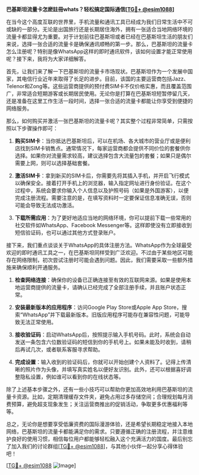 **巴基斯坦流量卡怎麽註冊whats？轻松搞定国际通信[[TG💪+ @esim1088](https://t.me/s/esim1088)]**

在当今这个高度互联的世界里，手机流量和通讯工具已经成为我们日常生活中不可或缺的一部分。无论是出国旅行还是长期居住海外，拥有一张适合当地网络环境的流量卡都显得尤为重要。对于计划前往巴基斯坦或者已经在巴基斯坦生活的朋友们来说，选择一张合适的流量卡是确保通讯顺畅的第一步。那么，巴基斯坦的流量卡怎么注册呢？特别是像WhatsApp这样的即时通讯软件，该如何设置才能正常使用呢？接下来，我将为大家详细解答。

首先，让我们来了解一下巴基斯坦的流量卡市场现状。巴基斯坦作为一个发展中国家，其电信行业近年来取得了长足的进步。目前，该国的主要运营商包括Jazz、Telenor和Zong等。这些运营商提供的预付费SIM卡不仅价格实惠，而且覆盖范围广，非常适合短期游客或长期居民使用。无论你是打算在巴基斯坦短暂停留几天，还是准备在这里工作生活一段时间，选择一张合适的流量卡都能让你享受到便捷的网络服务。

那么，如何购买并激活一张巴基斯坦的流量卡呢？其实整个过程非常简单，只需按照以下步骤操作即可：

1. **购买SIM卡**：当你抵达巴基斯坦后，可以在机场、各大城市的营业厅或是便利店找到SIM卡销售点。通常情况下，每家运营商都会提供不同价位的套餐供你选择。如果你对流量需求较高，建议选择包含大流量包的套餐；如果只是偶尔需要上网，则可以选择基础套餐。

2. **激活SIM卡**：拿到新买的SIM卡后，你需要先将其插入手机，并开启飞行模式以确保安全。接着打开手机上的浏览器，输入指定网址进行身份验证。在这个过程中，系统会要求你输入个人信息以及护照号码（如果是外国游客），以便完成注册流程。需要注意的是，在填写资料时一定要保证信息准确无误，否则可能会导致无法成功激活。

3. **下载所需应用**：为了更好地适应当地的网络环境，你可以提前下载一些常用的社交软件如WhatsApp、Facebook Messenger等。这样即使没有立即接收到短信验证码，也可以通过其他方式登录账户。

接下来，我们重点谈谈关于WhatsApp的具体注册方法。WhatsApp作为全球最受欢迎的即时通讯工具之一，在巴基斯坦同样受到广泛欢迎。不过由于某些地区可能存在网络限制，初次尝试注册时可能会遇到问题。因此，我们需要采取一些额外措施来确保顺利开通服务。

1. **检查网络连接**：确保你的设备已正确连接至有效的互联网来源。如果是使用本地运营商提供的流量卡，请确认已经完成了全部注册手续，并且账户状态正常。

2. **安装最新版本的应用程序**：访问Google Play Store或Apple App Store，搜索“WhatsApp”并下载最新版本。旧版应用程序可能存在兼容性问题，可能导致无法正常使用。

3. **接收验证码**：启动WhatsApp后，按照提示输入手机号码。此时，系统会自动发送一条包含六位数验证码的短信到你的手机号上。如果未能及时收到，请稍后再试几次，或者联系客服寻求帮助。

4. **完成设置**：输入收到的验证码后，你就可以开始创建个人资料了。记得上传清晰的照片作为头像，并填写真实姓名以便好友识别。此外，还可以根据喜好调整隐私设置，例如谁可以看到你的在线状态等。

除了上述基本步骤之外，还有一些小技巧可以帮助你更加高效地利用巴基斯坦的流量卡资源。比如，定期清理缓存文件夹，避免占用过多存储空间；合理规划每月消费预算，避免超支现象发生；关注运营商推出的促销活动，争取更多优惠福利等等。

总之，无论你是想要享受低廉资费的国际漫游体验，还是希望长期稳定地接入本地网络，巴基斯坦的流量卡都能满足你的需求。只要遵循正确的注册流程，并注意维护良好的使用习惯，相信每位用户都能够轻松融入这个充满活力的国度。最后别忘了加入我们的讨论群组[[TG💪+ @esim1088](https://t.me/s/esim1088)]，与其他小伙伴一起分享心得体验吧！

[[TG💪+ @esim1088](https://t.me/s/esim1088) ![Image](https://i.postimg.cc/4NQfJmqS/Snipaste-2025-05-13-00-14-12.png)]